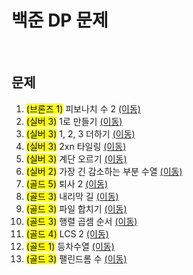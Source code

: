 # 백준 DP 문제

<br/>

## 문제
1. <mark>(브론즈 1)</mark> 피보나치 수 2 [(이동)](https://github.com/malvr00/Java-algorithm/tree/master/backjoon/dp/step1)
2. <mark>(실버  3)</mark> 1로 만들기 [(이동)](https://github.com/malvr00/Java-algorithm/tree/master/backjoon/dp/step2)
3. <mark>(실버  3)</mark> 1, 2, 3 더하기 [(이동)](https://github.com/malvr00/Java-algorithm/tree/master/backjoon/dp/step3)
4. <mark>(실버  3)</mark> 2xn 타일링 [(이동)](https://github.com/malvr00/Java-algorithm/tree/master/backjoon/dp/step4)
5. <mark>(실버  3)</mark> 계단 오르기 [(이동)](https://github.com/malvr00/Java-algorithm/tree/master/backjoon/dp/step5)
6. <mark>(실버  2)</mark> 가장 긴 감소하는 부분 수열 [(이동)](https://github.com/malvr00/Java-algorithm/tree/master/backjoon/dp/step6)
7. <mark>(골드  5)</mark> 퇴사 2 [(이동)](https://github.com/malvr00/Java-algorithm/tree/master/backjoon/dp/step7)
8. <mark>(골드  3)</mark> 내리막 길 [(이동)](https://github.com/malvr00/Java-algorithm/tree/master/backjoon/dp/step8)
9. <mark>(골드  3)</mark> 파일 합치기 [(이동)](https://github.com/malvr00/Java-algorithm/tree/master/backjoon/dp/step9)
10. <mark>(골드  3)</mark> 행렬 곱셈 순서 [(이동)](https://github.com/malvr00/Java-algorithm/tree/master/backjoon/dp/step10)
11. <mark>(골드  4)</mark> LCS 2 [(이동)](https://github.com/malvr00/Java-algorithm/tree/master/backjoon/dp/step11)
12. <mark>(골드  1)</mark> 등차수열 [(이동)](https://github.com/malvr00/Java-algorithm/tree/master/backjoon/dp/step12)
13. <mark>(골드  3)</mark> 팰린드롬 수 [(이동)](https://github.com/malvr00/Java-algorithm/tree/master/backjoon/dp/step13)
